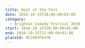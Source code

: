 ```yaml
---
title: Best of the Fest
date: 2010-10-15T20:00:00+01:00
category:
  - Brighton Comedy Festival 2010
start: 2010-10-15T20:00:00+01:00
end: 2010-10-15T21:00:00+01:00
placeId: 9C2XRVF6+FR
---
```

